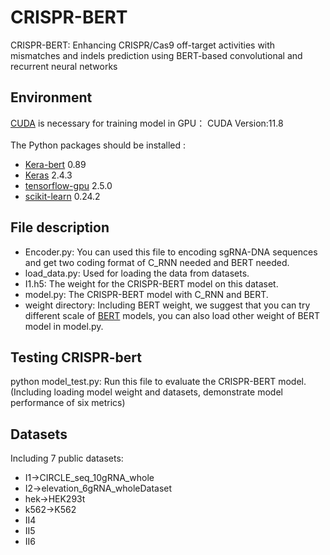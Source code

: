 # CRISPR-BERT
CRISPR-BERT: Enhancing CRISPR/Cas9 off-target activities with mismatches and indels prediction using BERT-based convolutional and recurrent neural networks
## Environment
[CUDA](https://developer.nvidia.com/cuda-toolkit) is necessary for training model in GPU：
CUDA Version:11.8<br>
<br>
The Python packages should be installed :<br>
* [Kera-bert](https://github.com/CyberZHG/keras-bert) 0.89
* [Keras](https://keras.io/) 2.4.3
* [tensorflow-gpu](https://www.tensorflow.org/install/pip) 2.5.0
* [scikit-learn](https://scikit-learn.org/stable/) 0.24.2
## File description
* Encoder.py: You can used this file to encoding sgRNA-DNA sequences and get two coding format of C_RNN needed and BERT needed.<br>
* load_data.py: Used for loading the data from datasets.
* I1.h5: The weight for the CRISPR-BERT model on this dataset.
* model.py: The CRISPR-BERT model with C_RNN and BERT.
* weight directory: Including BERT weight, we suggest that you can try different scale of [BERT](https://github.com/google-research/bert) models, you can also load other weight of BERT model in model.py.
## Testing CRISPR-bert
python model_test.py: Run this file to evaluate the CRISPR-BERT model. (Including loading model weight and datasets, demonstrate model performance of six metrics)<br>
## Datasets 
Including 7 public datasets:
* I1->CIRCLE_seq_10gRNA_whole
* I2->elevation_6gRNA_wholeDataset
* hek->HEK293t
* k562->K562
* II4
* II5
* II6
